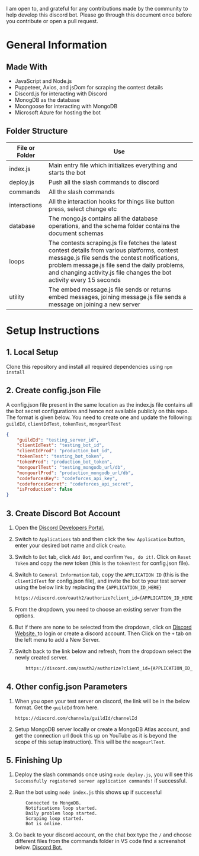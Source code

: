 I am open to, and grateful for any contributions made by the community to help develop this discord bot. Please go through this document once before you contribute or open a pull request.

# General Information

## Made With

- JavaScript and Node.js
- Puppeteer, Axios, and jsDom for scraping the contest details
- Discord.js for interacting with Discord
- MonogDB as the database
- Moongoose for interacting with MongoDB
- Microsoft Azure for hosting the bot

## Folder Structure

| File or Folder | Use|
| --- | --- |
| index.js | Main entry file which initializes everything and starts the bot |
| deploy.js | Push all the slash commands to discord |
| commands | All the slash commands |
| interactions | All the interaction hooks for things like button press, select change etc |
| database | The mongo.js contains all the database operations, and the schema folder contains the document schemas |
| loops | The contests scraping.js file fetches the latest contest details from various platforms, contest message.js file sends the contest notifications, problem message.js file send the daily problems, and changing activity.js file changes the bot activity every 15 seconds |
| utility | The embed message.js file sends or returns embed messages, joining message.js file sends a message on joining a new server |

# Setup Instructions

## 1. Local Setup

Clone this repository and install all required dependencies using `npm install`

## 2. Create config.json File

A config.json file present in the same location as the index.js file contains all the bot secret configurations and hence not available publicly on this repo. The format is given below. You need to create one and update the following: `guildId`, `clientIdTest`, `tokenTest`, `mongourlTest`

```json
{
    "guildId": "testing_server_id",
    "clientIdTest": "testing_bot_id",
    "clientIdProd": "production_bot_id",
    "tokenTest": "testing_bot_token",
    "tokenProd": "production_bot_token",
    "mongourlTest": "testing_mongodb_url/db",
    "mongourlProd": "production_mongodb_url/db",
    "codeforcesKey": "codeforces_api_key",
    "codeforcesSecret": "codeforces_api_secret",
    "isProduction": false
}
```


## 3. Create Discord Bot Account

1. Open the [Discord Developers Portal.](https://discord.com/developers/applications)

2. Switch to `Applications` tab and then click the `New Application` button, enter your desired bot name and click `Create`.

3. Switch to `Bot` tab, click `Add Bot`, and confirm `Yes, do it!`. Click on `Reset Token` and copy the new token (this is the `tokenTest` for config.json file).

4. Switch to `General Information` tab, copy the `APPLICATION ID` (this is the `clientIdTest` for config.json file), and invite the bot to your test server using the below link by replacing the `{APPLICATION_ID_HERE}`
    ```sh
    https://discord.com/oauth2/authorize?client_id={APPLICATION_ID_HERE}&permissions=268435456&scope=bot%20applications.commands
    ```
5. From the dropdown, you need to choose an existing server from the options.

6. But if there are none to be selected from the dropdown, click on [ Discord Website. ](https://discord.com/) to login or create a discord account. Then Click on the `+` tab on the left menu to add a New Server.

7. Switch back to the link below and refresh, from the dropdown select the newly created server.

    ```sh
        https://discord.com/oauth2/authorize?client_id={APPLICATION_ID_HERE}&permissions=268435456&scope=bot%20applications.commands
    ```

## 4. Other config.json Parameters

1. When you open your test server on discord, the link will be in the below format. Get the `guildId` from here.

    ```
    https://discord.com/channels/guildId/channelId
    ```

2. Setup MongoDB server locally or create a MongoDB Atlas account, and get the connection url (look this up on YouTube as it is beyond the scope of this setup instruction). This will be the `mongourlTest`.

## 5. Finishing Up

1. Deploy the slash commands once using `node deploy.js`, you will see this `Successfully registered server application commands!` if successful.

2. Run the bot using `node index.js` this shows up if successful 
    ```
        Connected to MongoDB.
        Notifications loop started.
        Daily problem loop started.
        Scraping loop started.
        Bot is online.
    ```

3. Go back to your discord account, on the chat box type the `/` and choose different files from the commands folder in VS code
   find a screenshot below. [Discord Bot.](https://imgur.com/a/Hfm06SE)

